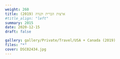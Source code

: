 ```yaml
---
weight: 260
title: ארצות הברית וקנדה (2019)
#title_align: "left"
summary: 2015
date: 2020-12-15
draft: false

gallery: gallery/Private/Travel/USA + Canada (2019)
files: "*"
cover: DSC02434.jpg
---
```

